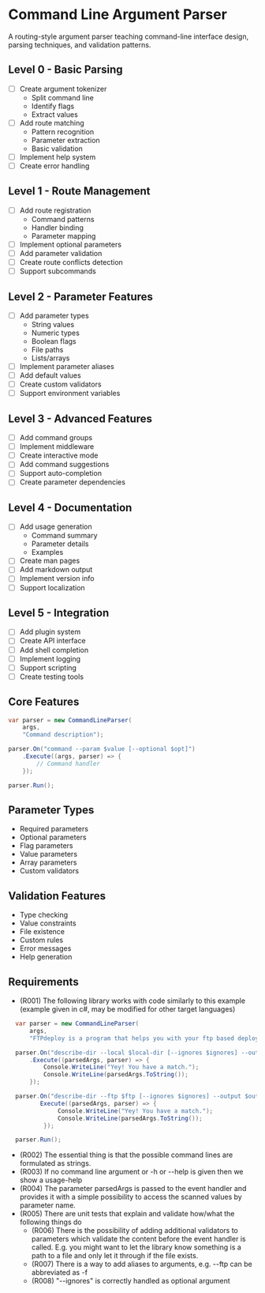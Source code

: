 # Command Line Argument Parser

A routing-style argument parser teaching command-line interface design, parsing techniques, and validation patterns.

## Level 0 - Basic Parsing
- [ ] Create argument tokenizer
  - Split command line
  - Identify flags
  - Extract values
- [ ] Add route matching
  - Pattern recognition
  - Parameter extraction
  - Basic validation
- [ ] Implement help system
- [ ] Create error handling

## Level 1 - Route Management
- [ ] Add route registration
  - Command patterns
  - Handler binding
  - Parameter mapping
- [ ] Implement optional parameters
- [ ] Add parameter validation
- [ ] Create route conflicts detection
- [ ] Support subcommands

## Level 2 - Parameter Features
- [ ] Add parameter types
  - String values
  - Numeric types
  - Boolean flags
  - File paths
  - Lists/arrays
- [ ] Implement parameter aliases
- [ ] Add default values
- [ ] Create custom validators
- [ ] Support environment variables

## Level 3 - Advanced Features
- [ ] Add command groups
- [ ] Implement middleware
- [ ] Create interactive mode
- [ ] Add command suggestions
- [ ] Support auto-completion
- [ ] Create parameter dependencies

## Level 4 - Documentation
- [ ] Add usage generation
  - Command summary
  - Parameter details
  - Examples
- [ ] Create man pages
- [ ] Add markdown output
- [ ] Implement version info
- [ ] Support localization

## Level 5 - Integration
- [ ] Add plugin system
- [ ] Create API interface
- [ ] Add shell completion
- [ ] Implement logging
- [ ] Support scripting
- [ ] Create testing tools

## Core Features
```csharp
var parser = new CommandLineParser(
    args, 
    "Command description");

parser.On("command --param $value [--optional $opt]")
    .Execute((args, parser) => {
        // Command handler
    });

parser.Run();
```

## Parameter Types
- Required parameters
- Optional parameters
- Flag parameters
- Value parameters
- Array parameters
- Custom validators

## Validation Features
- Type checking
- Value constraints
- File existence
- Custom rules
- Error messages
- Help generation

## Requirements

- (R001) The following library works with code similarly to this example (example given in c#, may be modified for other target languages)

```csharp
  var parser = new CommandLineParser(
      args, 
      "FTPdeploy is a program that helps you with your ftp based deployment");

  parser.On("describe-dir --local $local-dir [--ignores $ignores] --output $output")
      .Execute((parsedArgs, parser) => {
          Console.WriteLine("Yey! You have a match.");
          Console.WriteLine(parsedArgs.ToString());
      });

  parser.On("describe-dir --ftp $ftp [--ignores $ignores] --output $output").
         Execute((parsedArgs, parser) => {
              Console.WriteLine("Yey! You have a match.");
              Console.WriteLine(parsedArgs.ToString());
          });

  parser.Run();
```

- (R002) The essential thing is that the possible command lines are formulated as strings. 
- (R003) If no command line argument or -h or --help is given then we show a usage-help
- (R004) The parameter parsedArgs is passed to the event handler and provides it with a simple possibility to access the scanned values by parameter name.
- (R005) There are unit tests that explain and validate how/what the following things do
  - (R006) There is the possibility of adding additional validators to parameters which validate the content before the event handler is called. E.g. you might want to let the library know something is a path to a file and only let it through if the file exists.
  - (R007) There is a way to add aliases to arguments, e.g. --ftp can be abbreviated as -f
  - (R008) "--ignores" is correctly handled as optional argument
